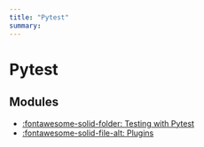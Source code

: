 ```yaml
---
title: "Pytest"
summary:
---
```


Pytest
===

Modules
---

- [:fontawesome-solid-folder: Testing with Pytest](testing-with-pytest/index.md)
- [:fontawesome-solid-file-alt: Plugins](pytest-plugins.md)
